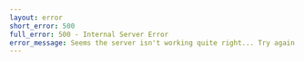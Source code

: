 ```yaml
---
layout: error
short_error: 500
full_error: 500 - Internal Server Error
error_message: Seems the server isn't working quite right... Try again later.
---
```

